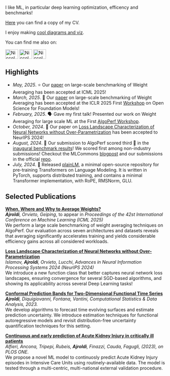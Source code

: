 
<!---
<img src="https://github.com/Niccolo-Ajroldi/Functional-Autoregressive-Process-2D/blob/main/Yt.gif" width="500" />
-->

I like ML, in particular deep learning optimization, efficency and benchmarks!   

[Here](https://github.com/Niccolo-Ajroldi/Niccolo-Ajroldi/blob/main/Niccolo_Ajroldi_CV.pdf) you can find a copy of my CV.

I enjoy making [cool diagrams and viz](https://github.com/Niccolo-Ajroldi/cool_diagrams/blob/main/TrilinearAttention.drawio.png).

You can find me also on:
<p align="left">
<a href="https://twitter.com/n_ajroldi" target="blank"><img align="center" src="https://raw.githubusercontent.com/rahuldkjain/github-profile-readme-generator/master/src/images/icons/Social/twitter.svg" alt="Niccolo-Ajroldi" height="30" width="40" /></a>
<a href="https://www.linkedin.com/in/niccol%C3%B2-ajroldi-67653b196/" target="blank"><img align="center" src="https://raw.githubusercontent.com/rahuldkjain/github-profile-readme-generator/master/src/images/icons/Social/linked-in-alt.svg" alt="Niccolo-Ajroldi" height="30" width="40" /></a>
<a href="https://www.strava.com/athletes/58042546" target="blank"><img align="center" src="https://cdn.worldvectorlogo.com/logos/strava-2.svg" alt="Niccolo-Ajroldi" height="30" width="40" /></a>

<!---
<a href="https://stackoverflow.com/users/12200819/niccol%c3%b2-ajroldi" target="blank"><img align="center" src="https://upload.wikimedia.org/wikipedia/commons/e/ef/Stack_Overflow_icon.svg" alt="Niccolo-Ajroldi" height="30" width="40" /></a>
<a href="https://math.stackexchange.com/users/713731/niccol%c3%b2-ajroldi" target="blank"><img align="center" src="https://cdn.sstatic.net/Sites/math/Img/apple-touch-icon.png?v=0ae50baa40ed" alt="Niccolo-Ajroldi" height="30" width="40" /></a>
-->

## Highlights
- *May, 2025*. ⭐️ Our [paper](https://openreview.net/forum?id=JN8O01IZYR) on large-scale benchmarking of Weight Averaging has been accepted at ICML 2025!
- *March, 2025*. 📄 Our [paper](https://openreview.net/forum?id=JN8O01IZYR) on large-scale benchmarking of Weight Averaging has been accepted at the ICLR 2025 First [Workshop](https://open-foundation-model.github.io/) on Open Science for Foundation Models!
- *February, 2025*. 🗣️ Gave my first talk! Presented our work on Weight Averaging for large scale ML at the First [AlgoPerf Workshop](https://algoperf-workshop.github.io/).
- *October, 2024*. 📄 Our paper on [Loss Landscape Characterization of Neural Networks without Over-Parametrization](https://arxiv.org/abs/2410.12455) has been accepted to NeurIPS 2024!
- *August, 2024*. :tada: Our submission to AlgoPerf scored third :3rd_place_medal: in the [inaugural benchmark results](https://mlcommons.org/2024/08/mlc-algoperf-benchmark-competition/)! We scored first among non-industry submissions! Checkout the MLCommons [blogpost](https://mlcommons.org/benchmarks/algorithms/) and our submissions in the official [repo](https://github.com/mlcommons/algorithms_results_v0.5/tree/main/AlgoPerf_Team_25).
- *July, 2024*. :open_file_folder: Released [plainLM](https://github.com/Niccolo-Ajroldi/plainLM), a minimal open-source repository for pre-training Transformers on Language Modeling. It is written in PyTorch, supports distributed training, and contains a minimal Transformer implementation, with RoPE, RMSNorm, GLU.

## Selected Publications
[**When, Where and Why to Average Weights?**](https://icml.cc/virtual/2025/poster/45698) <br />
***Ajroldi**, Orvieto, Geiping*, to appear in *Proceedings of the 42st International Conference on Machine Learning (ICML 2025)* <br /> 
We perform a large scale benchmarking of weight averaging techniques on AlgoPerf. 
Our evaluation across seven architectures and datasets reveals that averaging significantly accelerates training and yields considerable efficiency gains across all considered workloads.

[**Loss Landscape Characterization of Neural Networks without Over-Parametrization**](https://neurips.cc/virtual/2024/poster/94103) <br />
*Islamov, **Ajroldi**, Orvieto, Lucchi*, *Advances in Neural Information Processing Systems 2024 (NeurIPS 2024)* <br /> 
We introduce a new function class that better captures neural network loss landscapes, ensuring convergence for several SGD-based algorithms, and showing its applicability across several Deep Learning tasks!

[**Conformal Prediction Bands for Two-Dimensional Functional Time Series**](https://www.sciencedirect.com/science/article/pii/S0167947323001329?utm_campaign=STMJ_AUTH_SERV_PUBLISHED&utm_medium=email&utm_acid=263311102&SIS_ID=&dgcid=STMJ_AUTH_SERV_PUBLISHED&CMX_ID=&utm_in=DM391842&utm_source=AC_) <br /> 
***Ajroldi**, Diquigiovanni, Fontana, Vantini, *Computational Statistics & Data Analysis*, 2023.* <br /> 
We develop algorithms to forecast time evolving surfaces and estimate prediction uncertainty. We introduce estimation techniques for functional autoregressive models and revisit distribution-free uncertainty quantification techniques for this setting.

[**Continuous and early prediction of Acute Kidney Injury in critically ill patients**](https://journals.plos.org/plosone/article?id=10.1371/journal.pone.0287398) <br /> 
*Alfieri, Ancona, Tripepi, Rubeis, **Ajroldi**, Finazzi, Cauda, Fagugli, (2023), on PLOS ONE.* <br /> 
We propose a novel ML model to continuosly predict Acute Kidney Injury episodes in Intensive Care Units using routinely-available data. The model is tested through a multi-centric, multi-national external validation procedure.
